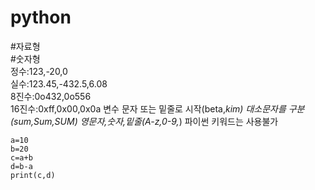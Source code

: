 # python
#자료형\
#숫자형\
정수:123,-20,0\
실수:123.45,-432.5,6.08\
8진수:0o432,0o556\
16진수:0xff,0x00,0x0a
변수
문자 또는 밑줄로 시작(beta,_kim)
대소문자를 구분(sum,Sum,SUM)
영문자,숫자,밑줄(A-z,0-9,_)
파이썬 키워드는 사용불가
~~~
a=10
b=20
c=a+b
d=b-a
print(c,d)
~~~

